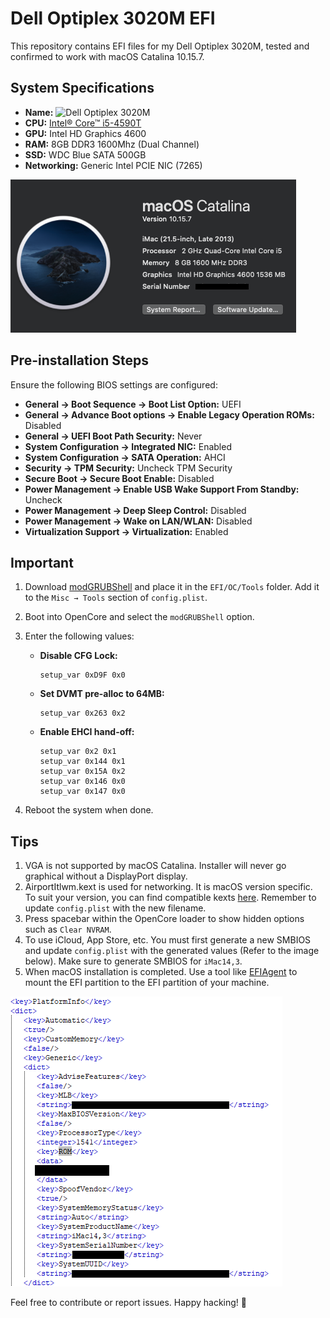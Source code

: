 # Dell Optiplex 3020M EFI



This repository contains EFI files for my Dell Optiplex 3020M, tested and confirmed to work with macOS Catalina 10.15.7.

## System Specifications

- **Name:** ![Dell Optiplex 3020M](https://www.hardware-corner.net/desktop-models/Dell-OptiPlex-3020M/)
- **CPU:** [Intel® Core™ i5-4590T](https://www.intel.com/content/www/us/en/products/sku/78928/intel-core-i54590t-processor-6m-cache-up-to-3-00-ghz/specifications.html)
- **GPU:** Intel HD Graphics 4600
- **RAM:** 8GB DDR3 1600Mhz (Dual Channel)
- **SSD:** WDC Blue SATA 500GB
- **Networking:** Generic Intel PCIE NIC (7265)

![About Mac Window](https://github.com/tbwcjw/Dell-Optiplex-3020M-EFI/blob/main/Images/aboutmac.png?raw=true) 

## Pre-installation Steps

Ensure the following BIOS settings are configured:

- **General → Boot Sequence → Boot List Option:** UEFI
- **General → Advance Boot options → Enable Legacy Operation ROMs:** Disabled
- **General → UEFI Boot Path Security:** Never
- **System Configuration → Integrated NIC:** Enabled
- **System Configuration → SATA Operation:** AHCI
- **Security → TPM Security:** Uncheck TPM Security
- **Secure Boot → Secure Boot Enable:** Disabled
- **Power Management → Enable USB Wake Support From Standby:** Uncheck
- **Power Management → Deep Sleep Control:** Disabled
- **Power Management → Wake on LAN/WLAN:** Disabled
- **Virtualization Support → Virtualization:** Enabled

## Important

1. Download [modGRUBShell](https://github.com/datasone/grub-mod-setup_var/releases) and place it in the `EFI/OC/Tools` folder. Add it to the `Misc → Tools` section of `config.plist`.
2. Boot into OpenCore and select the `modGRUBShell` option.
3. Enter the following values:

   - **Disable CFG Lock:**
     ```
     setup_var 0xD9F 0x0
     ```

   - **Set DVMT pre-alloc to 64MB:**
     ```
     setup_var 0x263 0x2
     ```

   - **Enable EHCI hand-off:**
     ```
     setup_var 0x2 0x1
     setup_var 0x144 0x1
     setup_var 0x15A 0x2
     setup_var 0x146 0x0
     setup_var 0x147 0x0
     ```

4. Reboot the system when done.

## Tips

1. VGA is not supported by macOS Catalina. Installer will never go graphical without a DisplayPort display.
2. AirportItlwm.kext is used for networking. It is macOS version specific. To suit your version, you can find compatible kexts [here](https://github.com/OpenIntelWireless/itlwm/releases). Remember to update `config.plist` with the new filename.
3. Press spacebar within the OpenCore loader to show hidden options such as `Clear NVRAM`.
4. To use iCloud, App Store, etc. You must first generate a new SMBIOS and update `config.plist` with the generated values (Refer to the image below). Make sure to generate SMBIOS for `iMac14,3`.
5. When macOS installation is completed. Use a tool like [EFIAgent](https://github.com/benbaker76/EFI-Agent/releases) to mount the EFI partition to the EFI partition of your machine.

![config.plist smbios lines](https://raw.githubusercontent.com/tbwcjw/Dell-Optiplex-3020M-EFI/main/Images/smbios-config-lines.png)

Feel free to contribute or report issues. Happy hacking! 🚀
